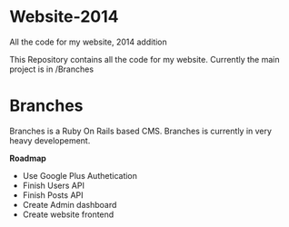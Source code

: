 Website-2014
============

All the code for my website, 2014 addition
  
  
This Repository contains all the code for my website. Currently the main project is in /Branches
  
  
Branches
========
Branches is a Ruby On Rails based CMS. Branches is currently in very heavy developement.

**Roadmap**  
- Use Google Plus Authetication  
- Finish Users API  
- Finish Posts API  
- Create Admin dashboard  
- Create website frontend   
